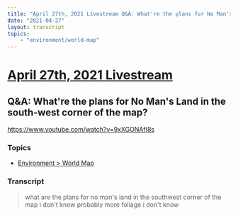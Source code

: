 ```yaml
---
title: "April 27th, 2021 Livestream Q&A: What're the plans for No Man's Land in the south-west corner of the map?"
date: "2021-04-27"
layout: transcript
topics:
    - "environment/world-map"
---
```

# [April 27th, 2021 Livestream](../2021-04-27.md)
## Q&A: What're the plans for No Man's Land in the south-west corner of the map?
https://www.youtube.com/watch?v=9xXGONAfI8s

### Topics
* [Environment > World Map](../topics/environment/world-map.md)

### Transcript

> what are the plans for no man's land in the southwest corner of the map i don't know probably more foliage i don't know
